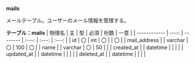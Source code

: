 **mails**

メールテーブル。ユーザーのメール情報を管理する。

**テーブル：mails**
| 物理名       |  主   | 型       | 必須  | 桁数  | 一意  |
| ------------ | :---: | -------- | :---: | :---: | :---: |
| id           |  〇   | int      |  〇   |       |  〇   |
| mail_address |       | varchar  |  〇   |  100  |  〇   |
| name         |       | varchar  |  〇   |  50   |       |
| created_at   |       | datetime |       |       |       |
| updated_at   |       | datetime |       |       |       |
| deleted_at   |       | datetime |       |       |       |